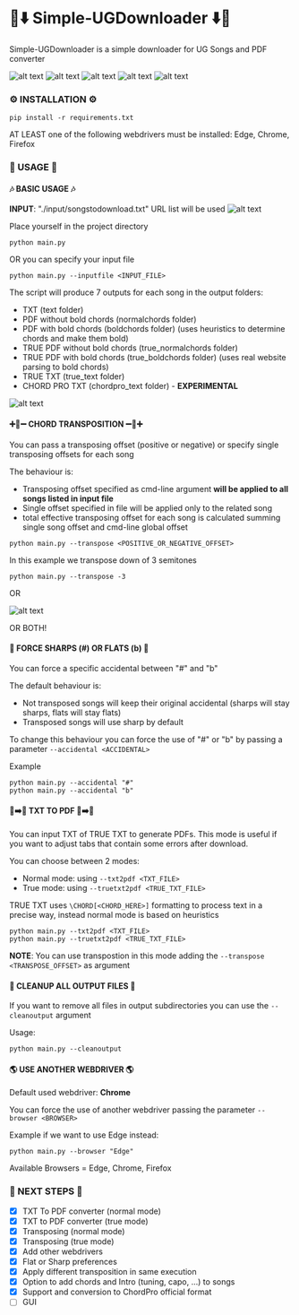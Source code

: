 # 🎸⬇️ Simple-UGDownloader ⬇️🎸
Simple-UGDownloader is a simple downloader for UG Songs and PDF converter

![alt text](images/new_execution.png)
![alt text](images/execution.png)
![alt text](images/output2.png)
![alt text](images/output0.png)
![alt text](images/output1.png)

### ⚙️ INSTALLATION ⚙️

```
pip install -r requirements.txt
```

AT LEAST one of the following webdrivers must be installed: Edge, Chrome, Firefox

### 💎 USAGE 💎

#### 🎶 BASIC USAGE 🎶

**INPUT**: "./input/songstodownload.txt" URL list will be used
![alt text](images/input.png)

Place yourself in the project directory

```
python main.py
```

OR you can specify your input file

```
python main.py --inputfile <INPUT_FILE>
```

The script will produce 7 outputs for each song in the output folders:
* TXT (text folder)
* PDF without bold chords (normalchords folder)
* PDF with bold chords (boldchords folder) (uses heuristics to determine chords and make them bold)
* TRUE PDF without bold chords (true_normalchords folder)
* TRUE PDF with bold chords (true_boldchords folder) (uses real website parsing to bold chords)
* TRUE TXT (true_text folder)
* CHORD PRO TXT (chordpro_text folder) - **EXPERIMENTAL**

![alt text](images/new_outputfolders.png)


#### ➕🎵➖ CHORD TRANSPOSITION ➖🎵➕
You can pass a transposing offset (positive or negative) or specify single transposing offsets for each song

The behaviour is:
* Transposing offset specified as cmd-line argument **will be applied to all songs listed in input file**
* Single offset specified in file will be applied only to the related song
* total effective transposing offset for each song is calculated summing single song offset and cmd-line global offset

```
python main.py --transpose <POSITIVE_OR_NEGATIVE_OFFSET>
```

In this example we transpose down of 3 semitones
```
python main.py --transpose -3
```

OR

![alt text](images/input2.png)

OR BOTH!


#### 🎹 FORCE SHARPS (#) OR FLATS (b) 🎹

You can force a specific accidental between "#" and "b"

The default behaviour is:
* Not transposed songs will keep their original accidental (sharps will stay sharps, flats will stay flats)
* Transposed songs will use sharp by default

To change this behaviour you can force the use of "#" or "b" by passing a parameter ```--accidental <ACCIDENTAL>```

Example
```
python main.py --accidental "#"
python main.py --accidental "b"
```

#### 📄➡️📜 TXT TO PDF 📄➡️📜

You can input TXT of TRUE TXT to generate PDFs. This mode is useful if you want to adjust tabs that contain some errors after download.

You can choose between 2 modes:
* Normal mode: using ```--txt2pdf <TXT_FILE>```
* True mode: using ```--truetxt2pdf <TRUE_TXT_FILE>```

TRUE TXT uses ```\CHORD[<CHORD_HERE>]``` formatting to process text in a precise way, instead normal mode is based on heuristics

```
python main.py --txt2pdf <TXT_FILE>
python main.py --truetxt2pdf <TRUE_TXT_FILE>
```

**NOTE**: You can use transpostion in this mode adding the ```--transpose <TRANSPOSE_OFFSET>``` as argument

#### 🧹 CLEANUP ALL OUTPUT FILES 🧹
If you want to remove all files in output subdirectories you can use the ```--cleanoutput``` argument

Usage:

```
python main.py --cleanoutput
```

#### 🌎 USE ANOTHER WEBDRIVER 🌎

Default used webdriver: **Chrome**

You can force the use of another webdriver passing the parameter ```--browser <BROWSER>```

Example if we want to use Edge instead:
```
python main.py --browser "Edge"
```

Available Browsers = Edge, Chrome, Firefox

### 🔮 NEXT STEPS 🔮
* [X] TXT To PDF converter (normal mode)
* [X] TXT to PDF converter (true mode)
* [X] Transposing (normal mode)
* [X] Transposing (true mode)
* [X] Add other webdrivers
* [X] Flat or Sharp preferences
* [X] Apply different transposition in same execution
* [X] Option to add chords and Intro (tuning, capo, ...) to songs
* [X] Support and conversion to ChordPro official format
* [ ] GUI
